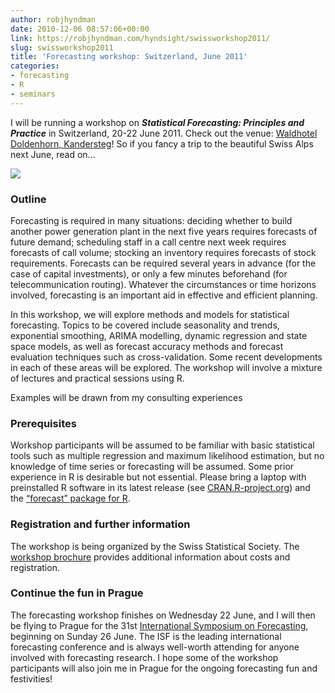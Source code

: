 ```yaml
---
author: robjhyndman
date: 2010-12-06 08:57:06+00:00
link: https://robjhyndman.com/hyndsight/swissworkshop2011/
slug: swissworkshop2011
title: 'Forecasting workshop: Switzerland, June 2011'
categories:
- forecasting
- R
- seminars
---
```



I will be running a workshop on **_Statistical Forecasting: Principles and Practice_** in Switzerland, 20-22 June 2011. Check out the venue: [Waldhotel Doldenhorn, Kandersteg](http://www.doldenhorn-ruedihus.ch/doldenhorn/)! So if you fancy a trip to the beautiful Swiss Alps next June, read on...<!-- more -->

[![](http://media-cdn.tripadvisor.com/media/photo-s/01/9e/b0/20/front-view-of-the-doldenhorn.jpg)](http://www.doldenhorn-ruedihus.ch/doldenhorn/)


### Outline


Forecasting is required in many situations: deciding whether to build another power generation plant in the next five years requires forecasts of future demand; scheduling staff in a call centre next week requires forecasts of call volume; stocking an inventory requires forecasts of stock requirements. Forecasts can be required several years in advance (for the case of capital investments), or only a few minutes beforehand (for telecommunication routing). Whatever the circumstances or time horizons involved, forecasting is an important aid in effective and efficient planning.

In this workshop, we will explore methods and models for statistical forecasting. Topics to be covered include seasonality and trends, exponential smoothing, ARIMA modelling, dynamic regression and state space models, as well as forecast accuracy methods and forecast evaluation techniques such as cross-validation. Some recent developments in each of these areas will be explored. The workshop will involve a mixture of lectures and practical sessions using R.

Examples will be drawn from my consulting experiences


### Prerequisites


Workshop participants will be assumed to be familiar with basic statistical tools such as multiple regression and maximum likelihood estimation, but no knowledge of time series or forecasting will be assumed. Some prior experience in R is desirable but not essential. Please bring a laptop with preinstalled R software in its latest release (see [CRAN.R-project.org](http://cran.r-project.org)) and the [“forecast” package for R](http://github.com/robjhyndman/forecast/).


### Registration and further information


The workshop is being organized by the Swiss Statistical Society. The [workshop brochure](/files/Forecasting-Hyndman-June-2011.pdf) provides additional information about costs and registration.



### Continue the fun in Prague


The forecasting workshop finishes on Wednesday 22 June, and I will then be flying to Prague for the 31st [International Symposium on Forecasting](http://www.forecasters.org/isf/), beginning on Sunday 26 June. The ISF is the leading international forecasting conference and is always well-worth attending for anyone involved with forecasting research. I hope some of the workshop participants will also join me in Prague for the ongoing forecasting fun and festivities!
